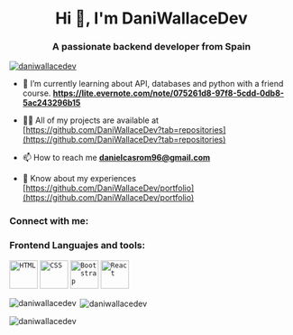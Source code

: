 <h1 align="center">Hi 👋, I'm DaniWallaceDev</h1>
<h3 align="center">A passionate backend developer from Spain</h3>

<p align="left"> <a href="https://github.com/ryo-ma/github-profile-trophy"><img src="https://github-profile-trophy.vercel.app/?username=daniwallacedev" alt="daniwallacedev" /></a> </p>

- 🌱 I’m currently learning about API, databases and python with a friend course. **https://lite.evernote.com/note/075261d8-97f8-5cdd-0db8-5ac243296b15**

- 👨‍💻 All of my projects are available at [https://github.com/DaniWallaceDev?tab=repositories](https://github.com/DaniWallaceDev?tab=repositories)

- 📫 How to reach me **danielcasrom96@gmail.com**

- 📄 Know about my experiences [https://github.com/DaniWallaceDev/portfolio](https://github.com/DaniWallaceDev/portfolio)

<h3 align="left">Connect with me:</h3>
<p align="left">
</p>

<h3 align="left">Frontend Languajes and tools:</h3>
<code><img width="50" src="https://user-images.githubusercontent.com/25181517/192158954-f88b5814-d510-4564-b285-dff7d6400dad.png" alt="HTML" title="HTML"/></code>
<code><img width="50" src="https://user-images.githubusercontent.com/25181517/183898674-75a4a1b1-f960-4ea9-abcb-637170a00a75.png" alt="CSS" title="CSS"/></code>
<code><img width="50" src="https://user-images.githubusercontent.com/25181517/183898054-b3d693d4-dafb-4808-a509-bab54cf5de34.png" alt="Bootstrap" title="Bootstrap"/></code>
<code><img width="50" src="https://user-images.githubusercontent.com/25181517/183897015-94a058a6-b86e-4e42-a37f-bf92061753e5.png" alt="React" title="React"/></code>

<p><img align="left" src="https://github-readme-stats.vercel.app/api/top-langs?username=daniwallacedev&show_icons=true&locale=en&layout=compact" alt="daniwallacedev" /></p>

<p>&nbsp;<img align="center" src="https://github-readme-stats.vercel.app/api?username=daniwallacedev&show_icons=true&locale=en" alt="daniwallacedev" /></p>

<p><img align="center" src="https://github-readme-streak-stats.herokuapp.com/?user=daniwallacedev&" alt="daniwallacedev" /></p>
